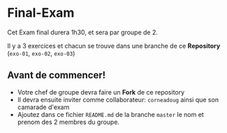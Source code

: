 # Final-Exam

Cet Exam final durera 1h30, et sera par groupe de 2.

Il y a 3 exercices et chacun se trouve dans une branche de ce **Repository** (`exo-01`, `exo-02`, `exo-03`)

## Avant de commencer!

* Votre chef de groupe devra faire un **Fork** de ce repository
* Il devra ensuite inviter comme collaborateur: `corneadoug` ainsi que son camarade d'exam
* Ajoutez dans ce fichier `README.md` de la branche `master` le nom et prenom des 2 membres du groupe.
